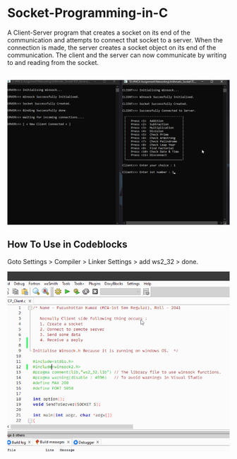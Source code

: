 # Socket-Programming-in-C
A Client-Server program that creates a socket on its end of the communication and attempts to connect that socket to a server. When the connection is made, the server creates a socket object on its end of the communication. The client and the server can now communicate by writing to and reading from the socket.

<br>
<img src="Socket.gif">


<br>

## How To Use in Codeblocks

Goto Settings > Compiler > Linker Settings > add ws2_32 > done.

<img src="Codeblocks.gif">

